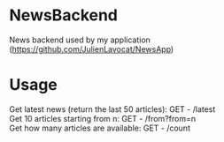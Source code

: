# NewsBackend

News backend used by my application (https://github.com/JulienLavocat/NewsApp)

# Usage

Get latest news (return the last 50 articles): GET - /latest  
Get 10 articles starting from n: GET - /from?from=n  
Get how many articles are available: GET - /count  
